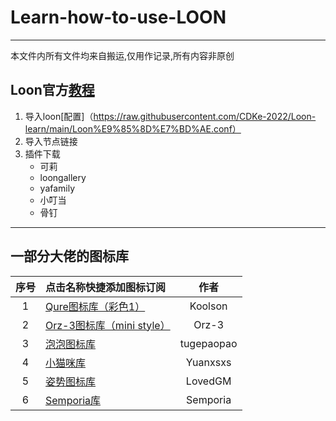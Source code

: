 # Learn-how-to-use-LOON
****
本文件内所有文件均来自搬运,仅用作记录,所有内容非原创

## Loon官方[教程](https://github.com/TiyNa/LoonManual)
1. 导入loon[配置]（https://raw.githubusercontent.com/CDKe-2022/Loon-learn/main/Loon%E9%85%8D%E7%BD%AE.conf）
2. 导入节点链接
3. 插件下载
   - 可莉
   - loongallery
   - yafamily
   - 小叮当
   - 骨钉

****
## 一部分大佬的图标库

| 序号 | 点击名称快捷添加图标订阅 | 作者 |
| :----: | :---- | :----: |
| 1  | [Qure图标库（彩色1）](https://github.com/Koolson/Qure) | Koolson |
| 2  | [Orz-3图标库（mini style）](https://github.com/Orz-3/mini) | Orz-3 |
| 3  | [泡泡图标库 ](https://github.com/tugepaopao/Image-Storage/tree/master/icon) | tugepaopao |
| 4 | [小猫咪库](https://github.com/Yuanxsxs/QtumultX/tree/master/Icon) | Yuanxsxs |
| 5 | [姿势图标库](https://github.com/LovedGM/Quantumult-X-TuBiao) | LovedGM | 
| 6 | [Semporia库 ](https://github.com/Semporia/Hand-Painted-icon) | Semporia |
